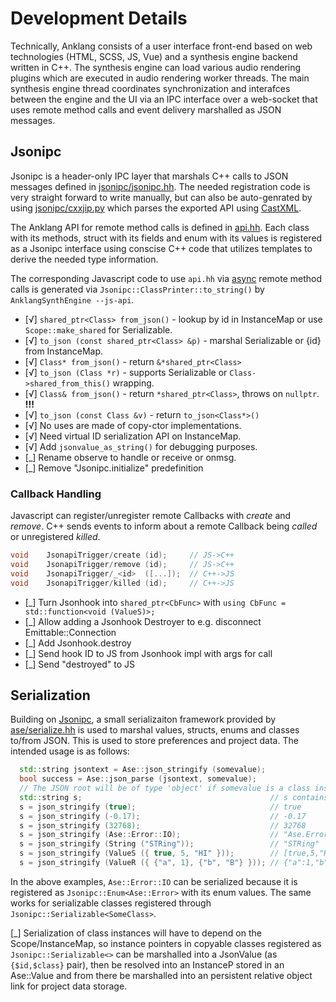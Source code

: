 # Development Details

Technically, Anklang consists of a user interface front-end based on web technologies (HTML, SCSS, JS, Vue)
and a synthesis engine backend written in C++.
The synthesis engine can load various audio rendering plugins which are executed in audio rendering worker
threads.
The main synthesis engine thread coordinates synchronization and interafces between the engine and the UI
via an IPC interface over a web-socket that uses remote method calls and event delivery marshalled as JSON messages.

## Jsonipc

Jsonipc is a header-only IPC layer that marshals C++ calls to JSON messages defined in
[jsonipc/jsonipc.hh](https://github.com/tim-janik/anklang/blob/master/jsonipc/jsonipc.hh).
The needed registration code is very straight forward to write manually, but can also be
auto-genrated by using
[jsonipc/cxxjip.py](https://github.com/tim-janik/anklang/blob/master/jsonipc/cxxjip.py) which
parses the exported API using
[CastXML](https://github.com/CastXML/CastXML).

The Anklang API for remote method calls is defined in
[api.hh](https://github.com/tim-janik/anklang/blob/master/ase/api.hh).
Each class with its methods, struct with its fields and enum with its values is registered
as a Jsonipc interface using conscise C++ code that utilizes templates to derive the needed type information.

The corresponding Javascript code to use `api.hh` via
[async](https://developer.mozilla.org/docs/Web/JavaScript/Reference/Statements/async_function)
remote method calls is generated via `Jsonipc::ClassPrinter::to_string()` by
`AnklangSynthEngine --js-api`.

* [√] `shared_ptr<Class> from_json()` - lookup by id in InstanceMap or use `Scope::make_shared` for Serializable.
* [√] `to_json (const shared_ptr<Class> &p)` - marshal Serializable or {id} from InstanceMap.
* [√] `Class* from_json()` - return `&*shared_ptr<Class>`
* [√] `to_json (Class *r)` - supports Serializable or `Class->shared_from_this()` wrapping.
* [√] `Class& from_json()` - return `*shared_ptr<Class>`, throws on `nullptr`. **!!!**
* [√] `to_json (const Class &v)` - return `to_json<Class*>()`
* [√] No uses are made of copy-ctor implementations.
* [√] Need virtual ID serialization API on InstanceMap.
* [√] Add `jsonvalue_as_string()` for debugging purposes.
* [_] Rename observe to handle or receive or onmsg.
* [_] Remove "Jsonipc.initialize" predefinition

### Callback Handling

Javascript can register/unregister remote Callbacks with *create* and *remove*.
C++ sends events to inform about a remote Callback being *called* or unregistered *killed*.

```cxx
void 	JsonapiTrigger/create (id);     // JS->C++
void 	JsonapiTrigger/remove (id);     // JS->C++
void 	JsonapiTrigger/_<id>  ([...]);  // C++->JS
void 	JsonapiTrigger/killed (id);     // C++->JS
```

* [_] Turn Jsonhook into `shared_ptr<CbFunc>` with `using CbFunc = std::function<void (ValueS)>;`
* [_] Allow adding a Jsonhook Destroyer to e.g. disconnect Emittable::Connection
* [_] Add Jsonhook.destroy
* [_] Send hook ID to JS from Jsonhook impl with args for call
* [_] Send "destroyed" to JS

## Serialization

Building on [Jsonipc](#jsonipc), a small serializaiton framework provided by
[ase/serialize.hh](https://github.com/tim-janik/anklang/blob/master/ase/serialize.hh)
is used to marshal values, structs, enums and classes to/from JSON.
This is used to store preferences and project data.
The intended usage is as follows:

```cxx
  std::string jsontext = Ase::json_stringify (somevalue);
  bool success = Ase::json_parse (jsontext, somevalue);
  // The JSON root will be of type 'object' if somevalue is a class instance
  std::string s;                                          // s contains:
  s = json_stringify (true);                              // true
  s = json_stringify (-0.17);                             // -0.17
  s = json_stringify (32768);                             // 32768
  s = json_stringify (Ase::Error::IO);                    // "Ase.Error.IO"
  s = json_stringify (String ("STRing"));                 // "STRing"
  s = json_stringify (ValueS ({ true, 5, "HI" }));        // [true,5,"HI"]
  s = json_stringify (ValueR ({ {"a", 1}, {"b", "B"} })); // {"a":1,"b":"B"}
```

In the above examples, `Ase::Error::IO` can be serialized because it is registered as
`Jsonipc::Enum<Ase::Error>` with its enum values. The same works for serializable
classes registered through `Jsonipc::Serializable<SomeClass>`.

[_] Serialization of class instances will have to depend on the Scope/InstanceMap, so
instance pointers in copyable classes registered as `Jsonipc::Serializable<>` can be
marshalled into a JsonValue (as `{$id,$class}` pair), then be resolved into an
InstanceP stored in an Ase::Value and from there be marshalled into an persistent
relative object link for project data storage.

